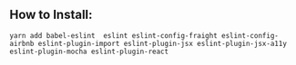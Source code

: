 ## How to Install:

`yarn add babel-eslint  eslint eslint-config-fraight eslint-config-airbnb eslint-plugin-import eslint-plugin-jsx eslint-plugin-jsx-a11y eslint-plugin-mocha eslint-plugin-react`